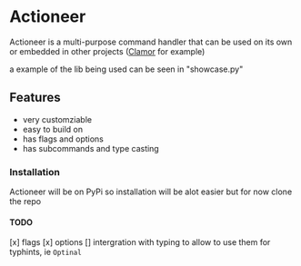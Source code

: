 # Actioneer

Actioneer is a multi-purpose command handler that can be used on its own or embedded in other projects ([Clamor](https://github.com/clamor-py/) for example)

a example of the lib being used can be seen in "showcase.py"

## Features
 - very customziable
 - easy to build on
 - has flags and options
 - has subcommands and type casting


### Installation
Actioneer will be on PyPi so installation will be alot easier
but for now clone the repo


#### TODO
 [x] flags
 [x] options
 [] intergration with typing to allow  to use them for typhints, ie `Optinal`